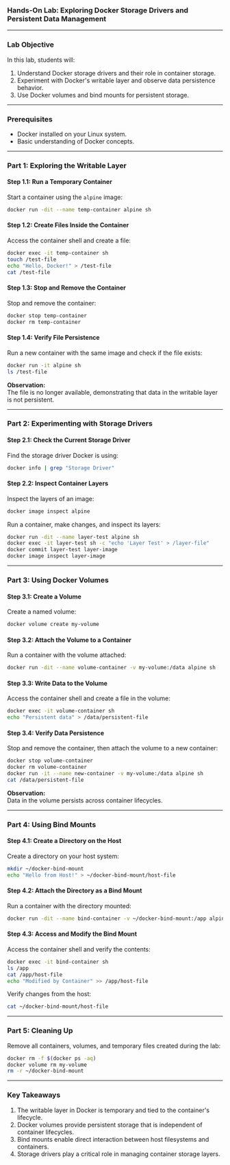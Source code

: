 ### **Hands-On Lab: Exploring Docker Storage Drivers and Persistent Data Management**

---

### **Lab Objective**
In this lab, students will:
1. Understand Docker storage drivers and their role in container storage.
2. Experiment with Docker's writable layer and observe data persistence behavior.
3. Use Docker volumes and bind mounts for persistent storage.

---

### **Prerequisites**
- Docker installed on your Linux system.
- Basic understanding of Docker concepts.

---

### **Part 1: Exploring the Writable Layer**

#### **Step 1.1: Run a Temporary Container**
Start a container using the `alpine` image:
```bash
docker run -dit --name temp-container alpine sh
```

#### **Step 1.2: Create Files Inside the Container**
Access the container shell and create a file:
```bash
docker exec -it temp-container sh
touch /test-file
echo "Hello, Docker!" > /test-file
cat /test-file
```

#### **Step 1.3: Stop and Remove the Container**
Stop and remove the container:
```bash
docker stop temp-container
docker rm temp-container
```

#### **Step 1.4: Verify File Persistence**
Run a new container with the same image and check if the file exists:
```bash
docker run -it alpine sh
ls /test-file
```

**Observation:**  
The file is no longer available, demonstrating that data in the writable layer is not persistent.

---

### **Part 2: Experimenting with Storage Drivers**

#### **Step 2.1: Check the Current Storage Driver**
Find the storage driver Docker is using:
```bash
docker info | grep "Storage Driver"
```

#### **Step 2.2: Inspect Container Layers**
Inspect the layers of an image:
```bash
docker image inspect alpine
```

Run a container, make changes, and inspect its layers:
```bash
docker run -dit --name layer-test alpine sh
docker exec -it layer-test sh -c "echo 'Layer Test' > /layer-file"
docker commit layer-test layer-image
docker image inspect layer-image
```

---

### **Part 3: Using Docker Volumes**

#### **Step 3.1: Create a Volume**
Create a named volume:
```bash
docker volume create my-volume
```

#### **Step 3.2: Attach the Volume to a Container**
Run a container with the volume attached:
```bash
docker run -dit --name volume-container -v my-volume:/data alpine sh
```

#### **Step 3.3: Write Data to the Volume**
Access the container shell and create a file in the volume:
```bash
docker exec -it volume-container sh
echo "Persistent data" > /data/persistent-file
```

#### **Step 3.4: Verify Data Persistence**
Stop and remove the container, then attach the volume to a new container:
```bash
docker stop volume-container
docker rm volume-container
docker run -it --name new-container -v my-volume:/data alpine sh
cat /data/persistent-file
```

**Observation:**  
Data in the volume persists across container lifecycles.

---

### **Part 4: Using Bind Mounts**

#### **Step 4.1: Create a Directory on the Host**
Create a directory on your host system:
```bash
mkdir ~/docker-bind-mount
echo "Hello from Host!" > ~/docker-bind-mount/host-file
```

#### **Step 4.2: Attach the Directory as a Bind Mount**
Run a container with the directory mounted:
```bash
docker run -dit --name bind-container -v ~/docker-bind-mount:/app alpine sh
```

#### **Step 4.3: Access and Modify the Bind Mount**
Access the container shell and verify the contents:
```bash
docker exec -it bind-container sh
ls /app
cat /app/host-file
echo "Modified by Container" >> /app/host-file
```

Verify changes from the host:
```bash
cat ~/docker-bind-mount/host-file
```

---

### **Part 5: Cleaning Up**

Remove all containers, volumes, and temporary files created during the lab:
```bash
docker rm -f $(docker ps -aq)
docker volume rm my-volume
rm -r ~/docker-bind-mount
```

---

### **Key Takeaways**
1. The writable layer in Docker is temporary and tied to the container's lifecycle.
2. Docker volumes provide persistent storage that is independent of container lifecycles.
3. Bind mounts enable direct interaction between host filesystems and containers.
4. Storage drivers play a critical role in managing container storage layers.

